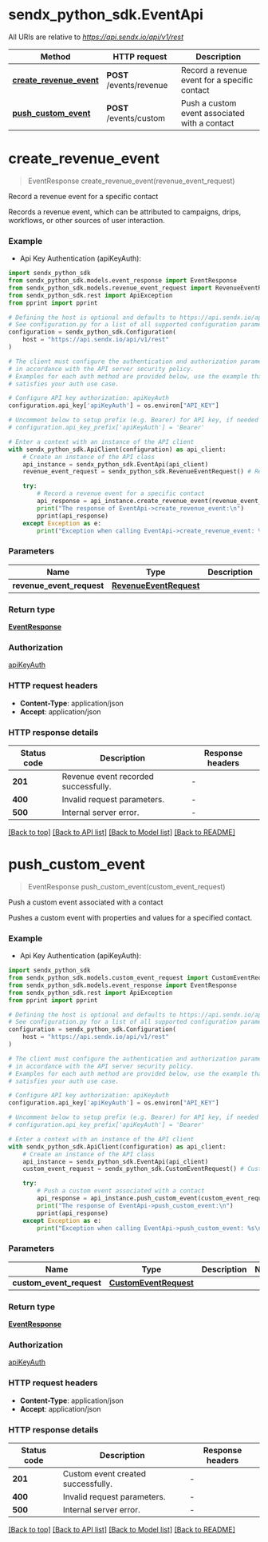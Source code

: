 # sendx_python_sdk.EventApi

All URIs are relative to *https://api.sendx.io/api/v1/rest*

Method | HTTP request | Description
------------- | ------------- | -------------
[**create_revenue_event**](EventApi.md#create_revenue_event) | **POST** /events/revenue | Record a revenue event for a specific contact
[**push_custom_event**](EventApi.md#push_custom_event) | **POST** /events/custom | Push a custom event associated with a contact


# **create_revenue_event**
> EventResponse create_revenue_event(revenue_event_request)

Record a revenue event for a specific contact

Records a revenue event, which can be attributed to campaigns, drips, workflows, or other sources of user interaction.

### Example

* Api Key Authentication (apiKeyAuth):

```python
import sendx_python_sdk
from sendx_python_sdk.models.event_response import EventResponse
from sendx_python_sdk.models.revenue_event_request import RevenueEventRequest
from sendx_python_sdk.rest import ApiException
from pprint import pprint

# Defining the host is optional and defaults to https://api.sendx.io/api/v1/rest
# See configuration.py for a list of all supported configuration parameters.
configuration = sendx_python_sdk.Configuration(
    host = "https://api.sendx.io/api/v1/rest"
)

# The client must configure the authentication and authorization parameters
# in accordance with the API server security policy.
# Examples for each auth method are provided below, use the example that
# satisfies your auth use case.

# Configure API key authorization: apiKeyAuth
configuration.api_key['apiKeyAuth'] = os.environ["API_KEY"]

# Uncomment below to setup prefix (e.g. Bearer) for API key, if needed
# configuration.api_key_prefix['apiKeyAuth'] = 'Bearer'

# Enter a context with an instance of the API client
with sendx_python_sdk.ApiClient(configuration) as api_client:
    # Create an instance of the API class
    api_instance = sendx_python_sdk.EventApi(api_client)
    revenue_event_request = sendx_python_sdk.RevenueEventRequest() # RevenueEventRequest | 

    try:
        # Record a revenue event for a specific contact
        api_response = api_instance.create_revenue_event(revenue_event_request)
        print("The response of EventApi->create_revenue_event:\n")
        pprint(api_response)
    except Exception as e:
        print("Exception when calling EventApi->create_revenue_event: %s\n" % e)
```



### Parameters


Name | Type | Description  | Notes
------------- | ------------- | ------------- | -------------
 **revenue_event_request** | [**RevenueEventRequest**](RevenueEventRequest.md)|  | 

### Return type

[**EventResponse**](EventResponse.md)

### Authorization

[apiKeyAuth](../README.md#apiKeyAuth)

### HTTP request headers

 - **Content-Type**: application/json
 - **Accept**: application/json

### HTTP response details

| Status code | Description | Response headers |
|-------------|-------------|------------------|
**201** | Revenue event recorded successfully. |  -  |
**400** | Invalid request parameters. |  -  |
**500** | Internal server error. |  -  |

[[Back to top]](#) [[Back to API list]](../README.md#documentation-for-api-endpoints) [[Back to Model list]](../README.md#documentation-for-models) [[Back to README]](../README.md)

# **push_custom_event**
> EventResponse push_custom_event(custom_event_request)

Push a custom event associated with a contact

Pushes a custom event with properties and values for a specified contact.

### Example

* Api Key Authentication (apiKeyAuth):

```python
import sendx_python_sdk
from sendx_python_sdk.models.custom_event_request import CustomEventRequest
from sendx_python_sdk.models.event_response import EventResponse
from sendx_python_sdk.rest import ApiException
from pprint import pprint

# Defining the host is optional and defaults to https://api.sendx.io/api/v1/rest
# See configuration.py for a list of all supported configuration parameters.
configuration = sendx_python_sdk.Configuration(
    host = "https://api.sendx.io/api/v1/rest"
)

# The client must configure the authentication and authorization parameters
# in accordance with the API server security policy.
# Examples for each auth method are provided below, use the example that
# satisfies your auth use case.

# Configure API key authorization: apiKeyAuth
configuration.api_key['apiKeyAuth'] = os.environ["API_KEY"]

# Uncomment below to setup prefix (e.g. Bearer) for API key, if needed
# configuration.api_key_prefix['apiKeyAuth'] = 'Bearer'

# Enter a context with an instance of the API client
with sendx_python_sdk.ApiClient(configuration) as api_client:
    # Create an instance of the API class
    api_instance = sendx_python_sdk.EventApi(api_client)
    custom_event_request = sendx_python_sdk.CustomEventRequest() # CustomEventRequest | 

    try:
        # Push a custom event associated with a contact
        api_response = api_instance.push_custom_event(custom_event_request)
        print("The response of EventApi->push_custom_event:\n")
        pprint(api_response)
    except Exception as e:
        print("Exception when calling EventApi->push_custom_event: %s\n" % e)
```



### Parameters


Name | Type | Description  | Notes
------------- | ------------- | ------------- | -------------
 **custom_event_request** | [**CustomEventRequest**](CustomEventRequest.md)|  | 

### Return type

[**EventResponse**](EventResponse.md)

### Authorization

[apiKeyAuth](../README.md#apiKeyAuth)

### HTTP request headers

 - **Content-Type**: application/json
 - **Accept**: application/json

### HTTP response details

| Status code | Description | Response headers |
|-------------|-------------|------------------|
**201** | Custom event created successfully. |  -  |
**400** | Invalid request parameters. |  -  |
**500** | Internal server error. |  -  |

[[Back to top]](#) [[Back to API list]](../README.md#documentation-for-api-endpoints) [[Back to Model list]](../README.md#documentation-for-models) [[Back to README]](../README.md)

